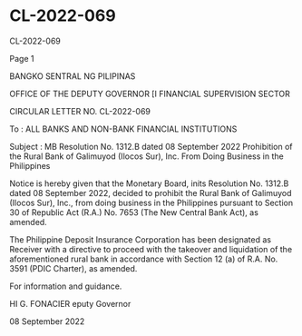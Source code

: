 # CL-2022-069

CL-2022-069

Page 1

BANGKO SENTRAL NG PILIPINAS

OFFICE OF THE DEPUTY GOVERNOR [I FINANCIAL SUPERVISION SECTOR

CIRCULAR LETTER NO. CL-2022-069

To : ALL BANKS AND NON-BANK FINANCIAL INSTITUTIONS

Subject : MB Resolution No. 1312.B dated 08 September 2022 Prohibition of the Rural Bank of Galimuyod (Ilocos Sur), Inc. From Doing Business in the Philippines

Notice is hereby given that the Monetary Board, inits Resolution No. 1312.B dated 08 September 2022, decided to prohibit the Rural Bank of Galimuyod (Ilocos Sur), Inc., from doing business in the Philippines pursuant to Section 30 of Republic Act (R.A.) No. 7653 (The New Central Bank Act), as amended.

The Philippine Deposit Insurance Corporation has been designated as Receiver with a directive to proceed with the takeover and liquidation of the aforementioned rural bank in accordance with Section 12 (a) of R.A. No. 3591 (PDIC Charter), as amended.

For information and guidance.

HI G. FONACIER eputy Governor

08 September 2022